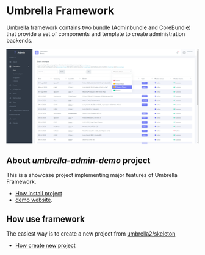 Umbrella Framework
========================
Umbrella framework contains two bundle (Adminbundle and CoreBundle) that provide a set of components and template to create administration backends.

![Screenshot of the Umbrella Admin Demo app](docs/assets/screenshot.png)

About *umbrella-admin-demo* project
------------
This is a showcase project implementing major features of Umbrella Framework.<br>
 - [How install project](docs/new-project.md)
 - [demo website](https://github.com/acantepie/umbrella-admin).

How use framework
------------
The easiest way is to create a new project from [umbrella2/skeleton](https://github.com/acantepie/umbrella-skeleton) <br>
- [How create new project](docs/new-project.md)

